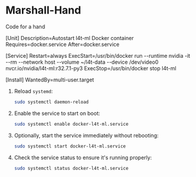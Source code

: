 # Marshall-Hand
Code for a hand 


[Unit]
Description=Autostart l4t-ml Docker container
Requires=docker.service
After=docker.service

[Service]
Restart=always
ExecStart=/usr/bin/docker run --runtime nvidia -it --rm --network host --volume ~/l4t-data --device /dev/video0 nvcr.io/nvidia/l4t-ml:r32.7.1-py3
ExecStop=/usr/bin/docker stop l4t-ml

[Install]
WantedBy=multi-user.target




1. Reload `systemd`:
   
   ```bash
   sudo systemctl daemon-reload
   ```

2. Enable the service to start on boot:
   
   ```bash
   sudo systemctl enable docker-l4t-ml.service
   ```

3. Optionally, start the service immediately without rebooting:
   
   ```bash
   sudo systemctl start docker-l4t-ml.service
   ```

4. Check the service status to ensure it's running properly:
   
   ```bash
   sudo systemctl status docker-l4t-ml.service
   ```
